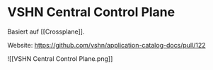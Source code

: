 # VSHN Central Control Plane

Basiert auf [[Crossplane]].

Website: <https://github.com/vshn/application-catalog-docs/pull/122>

![[VSHN Central Control Plane.png]]